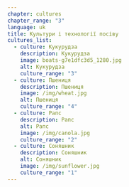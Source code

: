 ```yaml
---
chapter: cultures
chapter_range: "3"
language: uk
title: Культури і технології посіву
cultures_list:
  - culture: Кукурудза
    description: Кукурудза
    image: boats-g7e1dfc3d5_1280.jpg
    alt: Кукурудза
    culture_range: "3"
  - culture: Пшениця
    description: Пшениця
    image: /img/wheat.jpg
    alt: Пшениця
    culture_range: "4"
  - culture: Рапс
    description: Рапс
    alt: Рапс
    image: /img/canola.jpg
    culture_range: "2"
  - culture: Соняшник
    description: Соняшник
    alt: Соняшник
    image: /img/sunflower.jpg
    culture_range: "1"
---
```


